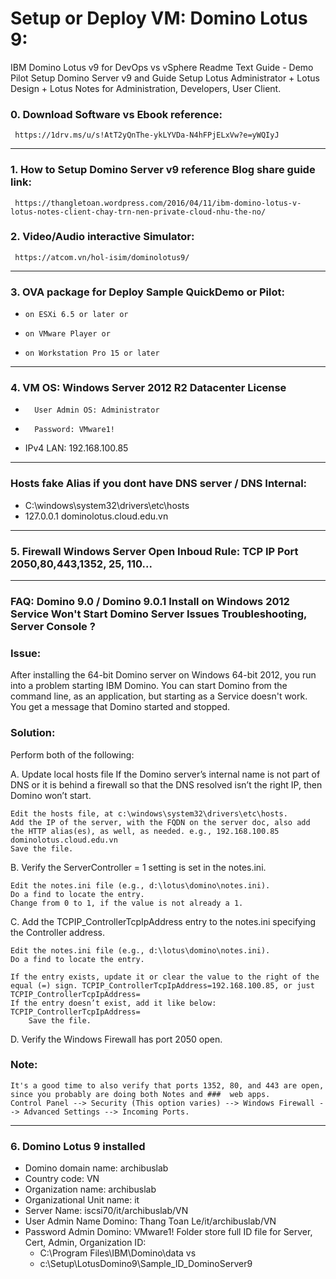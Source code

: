 # Setup or Deploy VM: Domino Lotus 9:
 IBM Domino Lotus v9 for DevOps vs vSphere
 Readme Text Guide - Demo Pilot Setup Domino Server v9  and Guide Setup Lotus Administrator + Lotus Design + Lotus Notes  for Administration, Developers, User Client.
###  0. Download Software vs Ebook reference: 
     https://1drv.ms/u/s!AtT2yQnThe-ykLYVDa-N4hFPjELxVw?e=yWQIyJ
---
###  1. How to Setup Domino Server v9 reference Blog share guide link: 
     https://thangletoan.wordpress.com/2016/04/11/ibm-domino-lotus-v-lotus-notes-client-chay-trn-nen-private-cloud-nhu-the-no/
###  2. Video/Audio interactive Simulator: 
     https://atcom.vn/hol-isim/dominolotus9/
---
###  3. OVA package for Deploy Sample QuickDemo or Pilot: 
- 	  on ESXi 6.5 or later or 
- 	  on VMware Player or 
- 	  on Workstation Pro 15 or later  
--- 
###  4. VM OS: Windows Server 2012 R2 Datacenter License
-  		User Admin OS: Administrator
-  		Password: VMware1!
-    IPv4 LAN: 192.168.100.85
---
###  Hosts fake Alias if you dont have DNS server / DNS Internal:
-    C:\windows\system32\drivers\etc\hosts
-    127.0.0.1  dominolotus.cloud.edu.vn
--- 
###  5. Firewall Windows Server Open Inboud Rule: TCP IP Port 2050,80,443,1352, 25, 110...
---
###  FAQ: Domino 9.0 / Domino 9.0.1 Install on Windows 2012 Service Won't Start Domino Server Issues Troubleshooting, Server Console ?
### Issue:
  After installing the 64-bit Domino server on Windows 64-bit 2012, you run into a problem starting IBM Domino. You can 
  start Domino from the command line, as an application, but starting as a Service doesn't work. You get a message that Domino started and stopped.

###  Solution:
Perform both of the following:

A. Update local hosts file If the Domino server’s internal name is not part of DNS or it is behind a firewall so that the DNS resolved isn’t the right IP, then Domino won’t start.

    Edit the hosts file, at c:\windows\system32\drivers\etc\hosts.
    Add the IP of the server, with the FQDN on the server doc, also add the HTTP alias(es), as well, as needed. e.g., 192.168.100.85 dominolotus.cloud.edu.vn
    Save the file.

B. Verify the ServerController = 1 setting is set in the notes.ini.

    Edit the notes.ini file (e.g., d:\lotus\domino\notes.ini).
    Do a find to locate the entry.
    Change from 0 to 1, if the value is not already a 1.

C. Add the TCPIP_ControllerTcpIpAddress entry to the notes.ini specifying the Controller address.

    Edit the notes.ini file (e.g., d:\lotus\domino\notes.ini).
    Do a find to locate the entry.

    If the entry exists, update it or clear the value to the right of the equal (=) sign. TCPIP_ControllerTcpIpAddress=192.168.100.85, or just TCPIP_ControllerTcpIpAddress=
    If the entry doesn’t exist, add it like below: TCPIP_ControllerTcpIpAddress=
        Save the file.

D. Verify the Windows Firewall has port 2050 open.
   
###  Note: 
    It's a good time to also verify that ports 1352, 80, and 443 are open, since you probably are doing both Notes and ###  web apps.
    Control Panel --> Security (This option varies) --> Windows Firewall --> Advanced Settings --> Incoming Ports.
---
###  6. Domino Lotus 9 installed
-  Domino domain name: archibuslab
-  Country code: VN
-  Organization name: archibuslab
-  Organizational Unit name: it
-  Server Name: iscsi70/it/archibuslab/VN
-  User Admin Name Domino: Thang Toan Le/it/archibuslab/VN
-  Password Admin Domino: VMware1!
   Folder store full ID file for Server, Cert, Admin, Organization ID: 
   + C:\Program Files\IBM\Domino\data vs 
   + c:\Setup\LotusDomino9\Sample_ID_DominoServer9
